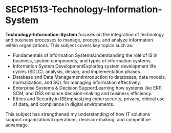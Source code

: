 # SECP1513-Technology-Information-System

**Technology-Information-System** focuses on the integration of technology and business processes to manage, process, and analyze information within organizations. This subject covers key topics such as:

- Fundamentals of Information SystemsUnderstanding the role of IS in business, system components, and types of information systems.
- Information System DevelopmentExploring system development life cycles (SDLC), analysis, design, and implementation phases.
- Database and Data ManagementIntroduction to databases, data models, normalization, and SQL for managing information effectively.
- Enterprise Systems & Decision SupportLearning how systems like ERP, SCM, and DSS enhance decision-making and business efficiency.
- Ethics and Security in ISEmphasizing cybersecurity, privacy, ethical use of data, and compliance in digital environments.

This subject has strengthened my understanding of how IT solutions support organizational operations, decision-making, and competitive advantage.
